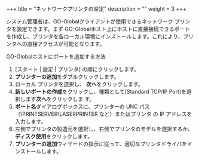 +++
title = "ネットワークプリンタの設定"
description = ""
weight = 3
+++

システム管理者は、GO-Globalクライアントが使用できるネットワーク プリンタを設定できます。まず GO-Globalホスト上にホストに直接接続できるポートを作成し、プリンタを各ローカル環境にインストールします。これにより、プリンタへの直接アクセスが可能となります。

GO-Globalホストにポートを追加する方法

1. [スタート | 設定 | プリンタ] の順にクリックします。
2. **プリンターの追加**をダブルクリックします。
3. ローカル プリンタを選択し、 **次へ**をクリックします。
4. **新しいポートの作成**をクリックし、種類として[Standard TCP/IP Port]を選択します**次へ**をクリックしま す。
5. **ポート名**ダイアログボックスに、プリンターの UNC パス（\PRINTSERVER\LASERPRINTER など）またはプリンタ の IP アドレスを入力します。
6. 左側でプリンタの製造元を選択し、右側でプリンタのモデルを選択するか、 **ディスク使用**をクリックします。
7. **プリンターの追加**ウィザードの指示に従って、適切なプリンタドライバをインストールします。
